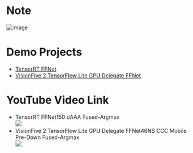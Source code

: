 # Note

![image](https://github.com/PINTO0309/PINTO_model_zoo/assets/33194443/05cc6e20-5bf2-4760-a162-5dd48c5489db)

# Demo Projects
- [TensorRT FFNet](https://github.com/NobuoTsukamoto/tensorrt-examples/tree/main/python/ffnet)
- [VisionFive 2 TensorFlow Lite GPU Delegate FFNet](https://github.com/NobuoTsukamoto/tflite-cv-example/blob/master/FFNet)


# YouTube Video Link
- TensorRT FFNet150 dAAA Fused-Argmax  
  [![](https://img.youtube.com/vi/NaXXgxlElJY/hqdefault.jpg)](https://www.youtube.com/watch?v=NaXXgxlElJY)
- VisionFive 2 TensorFlow Lite GPU Delegate FFNet46NS CCC Mobile Pre-Down Fused-Argmax  
  [![](https://img.youtube.com/vi/QDNdEaW8Z8U/hqdefault.jpg)](https://www.youtube.com/watch?v=QDNdEaW8Z8U)
